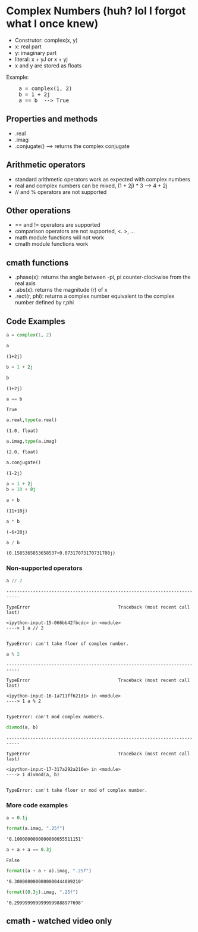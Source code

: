 # Complex Numbers (huh? lol I forgot what I once knew)

- Construtor: complex(x, y)
- x: real part
- y: imaginary part
- literal: x + yJ or x + yj
- x and y are stored as floats

Example:

<pre>
    a = complex(1, 2)
    b = 1 + 2j
    a == b  --> True
</pre>

## Properties and methods

- .real
- .imag
- .conjugate() --> returns the complex conjugate

## Arithmetic operators

- standard arithmetic operators work as expected with complex numbers
- real and complex numbers can be mixed, (1 + 2j) * 3 --> 4 + 2j
- // and % operators are not supported

## Other operations

- == and != operators are supported
- comparison operators are not supported, <. >, ...
- math module functions will not work
- cmath module functions work

## cmath functions

- .phase(x): returns the angle between -pi, pi counter-clockwise from the real axis
- .abs(x): returns the magnitude (r) of x
- .rect(r, phi): returns a complex number equivalent to the complex number defined by r,phi

## Code Examples


```python
a = complex(1, 2)
```


```python
a
```




    (1+2j)




```python
b = 1 + 2j
```


```python
b
```




    (1+2j)




```python
a == b
```




    True




```python
a.real,type(a.real)
```




    (1.0, float)




```python
a.imag,type(a.imag)
```




    (2.0, float)




```python
a.conjugate()
```




    (1-2j)




```python
a = 1 + 2j
b = 10 + 8j
```


```python
a + b
```




    (11+10j)




```python
a * b
```




    (-6+28j)




```python
a / b
```




    (0.1585365853658537+0.07317073170731708j)



### Non-supported operators


```python
a // 2
```


    ---------------------------------------------------------------------------

    TypeError                                 Traceback (most recent call last)

    <ipython-input-15-066bb42fbcdc> in <module>
    ----> 1 a // 2
    

    TypeError: can't take floor of complex number.



```python
a % 2
```


    ---------------------------------------------------------------------------

    TypeError                                 Traceback (most recent call last)

    <ipython-input-16-1a711ff621d1> in <module>
    ----> 1 a % 2
    

    TypeError: can't mod complex numbers.



```python
divmod(a, b)
```


    ---------------------------------------------------------------------------

    TypeError                                 Traceback (most recent call last)

    <ipython-input-17-317a292a216e> in <module>
    ----> 1 divmod(a, b)
    

    TypeError: can't take floor or mod of complex number.


### More code examples


```python
a = 0.1j
```


```python
format(a.imag, ".25f")
```




    '0.1000000000000000055511151'




```python
a + a + a == 0.3j
```




    False




```python
format((a + a + a).imag, ".25f")
```




    '0.3000000000000000444089210'




```python
format((0.3j).imag, ".25f")
```




    '0.2999999999999999888977698'



## cmath - watched video only
